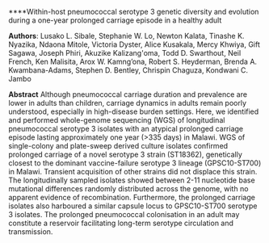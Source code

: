 ****Within-host pneumococcal serotype 3 genetic diversity and evolution during a one-year prolonged carriage episode in a healthy adult

**Authors**: Lusako L. Sibale, Stephanie W. Lo, Newton Kalata, Tinashe K. Nyazika, Ndaona Mitole, Victoria Dyster, Alice Kusakala, Mercy Khwiya, Gift Sagawa, Joseph Phiri, Akuzike Kalizang'oma, Todd D. Swarthout, Neil French, Ken Malisita, Arox W. Kamng’ona, Robert S. Heyderman, Brenda A. Kwambana-Adams, Stephen D. Bentley, Chrispin Chaguza, Kondwani C. Jambo
		
**Abstract**
Although pneumococcal carriage duration and prevalence are lower in adults than children, carriage dynamics in adults remain poorly understood, especially in high-disease burden settings. Here, we identified and performed whole-genome sequencing (WGS) of longitudinal pneumococcal serotype 3 isolates with an atypical prolonged carriage episode lasting approximately one year (>335 days) in Malawi. WGS of single-colony and plate-sweep derived culture isolates confirmed prolonged carriage of a novel serotype 3 strain (ST18362), genetically closest to the dominant vaccine-failure serotype 3 lineage (GPSC10-ST700) in Malawi. Transient acquisition of other strains did not displace this strain. The longitudinally sampled isolates showed between 2-11 nucleotide base mutational differences randomly distributed across the genome, with no apparent evidence of recombination. Furthermore, the prolonged carriage isolates also harboured a similar capsule locus to GPSC10-ST700 serotype 3 isolates. The prolonged pneumococcal colonisation in an adult may constitute a reservoir facilitating long-term serotype circulation and transmission.
